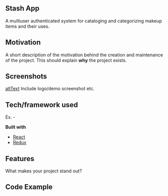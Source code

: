 ## Stash App
A multiuser authenticated system for cataloging and categorizing makeup items and their uses.

## Motivation
A short description of the motivation behind the creation and maintenance of the project. This should explain **why** the project exists.
 
## Screenshots
[altText](https://i.imgur.com/uSJrkWW.png)
Include logo/demo screenshot etc.

## Tech/framework used
Ex. -

<b>Built with</b>
- [React](https://reactjs.org)
- [Redux](https://reduxjs.org)

## Features
What makes your project stand out?

## Code Example
